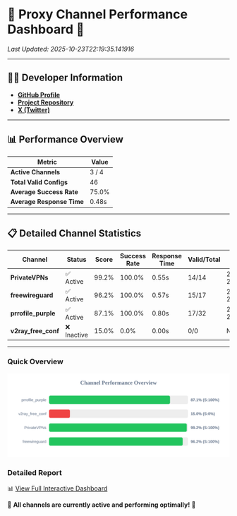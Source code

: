 # 🌟 Proxy Channel Performance Dashboard 🌟

_Last Updated: 2025-10-23T22:19:35.141916_

---

## 👩‍💻 Developer Information

- **[GitHub Profile](https://github.com/4n0nymou3)**  
- **[Project Repository](https://github.com/4n0nymou3/multi-proxy-config-fetcher)**  
- **[X (Twitter)](https://x.com/4n0nymou3)**  

---

## 📊 Performance Overview

| Metric                | Value       |
|-----------------------|-------------|
| **Active Channels**   | 3 / 4       |
| **Total Valid Configs** | 46          |
| **Average Success Rate** | 75.0%      |
| **Average Response Time** | 0.48s       |

---

## 📋 Detailed Channel Statistics

| Channel          | Status     | Score  | Success Rate | Response Time | Valid/Total | Last Success               |
|------------------|------------|--------|--------------|---------------|-------------|----------------------------|
| **PrivateVPNs**  | ✅ Active  | 99.2%  | 100.0% | 0.55s         | 14/14       | 2025-10-23T22:19:34.543927 |
| **freewireguard**  | ✅ Active  | 96.2%  | 100.0% | 0.57s         | 15/17       | 2025-10-23T22:19:35.140140 |
| **prrofile_purple**  | ✅ Active  | 87.1%  | 100.0% | 0.80s         | 17/32       | 2025-10-23T22:19:22.138073 |
| **v2ray_free_conf**  | ❌ Inactive  | 15.0%  | 0.0% | 0.00s         | 0/0       | None |

---

### Quick Overview
<div align="center">
  <a href="https://raw.githubusercontent.com/nullluser/NullRepo/refs/heads/main/assets/channel_stats_chart.svg">
    <img src="https://raw.githubusercontent.com/nullluser/NullRepo/refs/heads/main/assets/channel_stats_chart.svg" alt="Source Performance Statistics" width="800">
  </a>
</div>

### Detailed Report
📊 [View Full Interactive Dashboard](https://htmlpreview.github.io/?https://github.com/nullluser/NullRepo/blob/main/assets/performance_report.html)

🎉 **All channels are currently active and performing optimally!** 🎉
